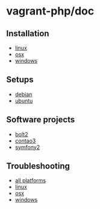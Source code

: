 # vagrant-php/doc

## Installation

 * [linux][1]
 * [osx][2]
 * [windows][3]

## Setups

 * [debian][4]
 * [ubuntu][5]

## Software projects

 * [bolt2][6]
 * [contao3][7]
 * [symfony2][8]

## Troubleshooting

 * [all platforms][9]
 * [linux][10]
 * [osx][11]
 * [windows][12]

[1]: installation/linux.md
[2]: installation/osx.md
[3]: installation/windows.md

[4]: https://github.com/vagrant-php/debian
[5]: https://github.com/vagrant-php/ubuntu

[6]: https://github.com/vagrant-php/create-bolt2-project
[7]: https://github.com/vagrant-php/create-contao3-project
[8]: https://github.com/vagrant-php/create-symfony2-project

[9]: troubleshooting/allplatforms.md
[10]: troubleshooting/linux.md
[11]: troubleshooting/osx.md
[12]: troubleshooting/windows.md
